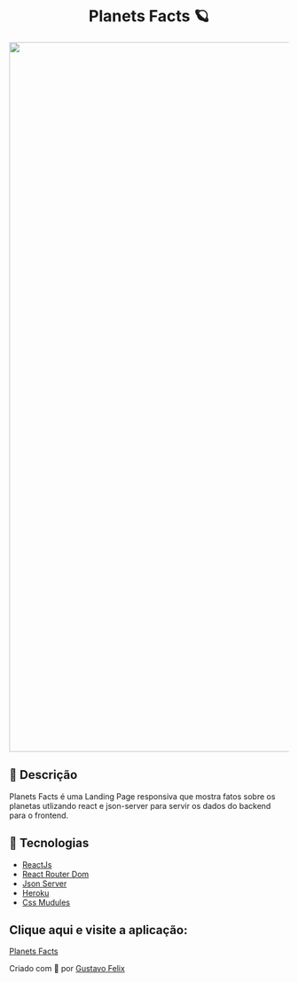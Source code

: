 <div align='center'>
<h1 ali>Planets Facts 🪐</h1>
</div>
<div align='center'>
  <a href="https://gyazo.com/76c5eabaa33709c0db0874b04220b95e"><img src="https://i.gyazo.com/76c5eabaa33709c0db0874b04220b95e.gif" alt="Image from Gyazo" width="1280"/></a>
</div>

<h2>🔖 Descrição</h2>

<p>Planets Facts é uma Landing Page responsiva que mostra fatos sobre os planetas utlizando react e json-server para servir os dados do backend para o frontend.</p>

<h2>🚀 Tecnologias</h2>

<ul>
    <li><a href="https://reactjs.org/" target="_blank">ReactJs</a></li>
    <li><a href="https://v5.reactrouter.com/web/guides/quick-start" target="_blank">React Router Dom</a></li>
    <li><a href="https://www.npmjs.com/package/json-server" target="_blank">Json Server</a></li>
    <li><a href="https://id.heroku.com/login" target="_blank">Heroku</a></li>
    <li><a href="https://github.com/css-modules/css-modules" target="_blank">Css Mudules</a></li>
</ul>

<h2>Clique aqui e visite a aplicação:</h2>
<a href="https://planetsfactvite.netlify.app/planets/mercury" target="_blank">Planets Facts</a>

Criado com 💙 por <a href="https://github.com/guusfelix2015/" target="_blank">Gustavo Felix</a></p>
